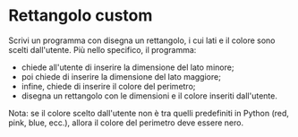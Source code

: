 # Rettangolo custom

Scrivi un programma con disegna un rettangolo, i cui lati e il colore sono scelti dall'utente. Più nello specifico, il programma:
- chiede all'utente di inserire la dimensione del lato minore;
- poi chiede di inserire la dimensione del lato maggiore;
- infine, chiede di inserire il colore del perimetro;
- disegna un rettangolo con le dimensioni e il colore inseriti dall'utente.

Nota: se il colore scelto dall'utente non è tra quelli predefiniti in Python (red, pink, blue, ecc.), allora il colore del perimetro deve essere nero.
